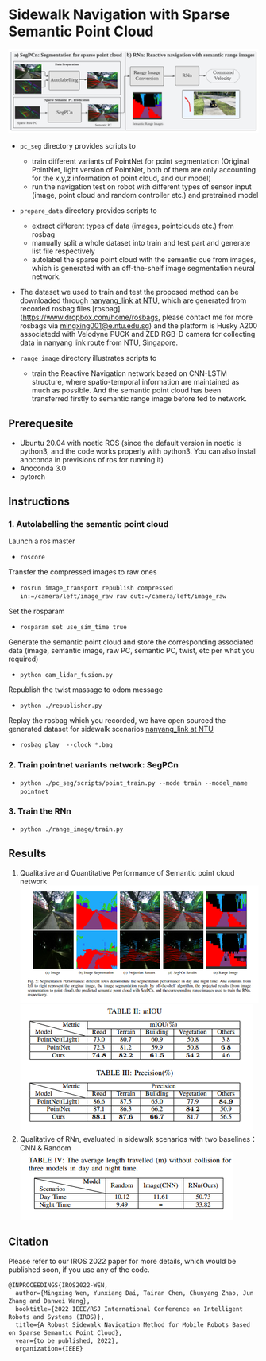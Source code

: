 # Sidewalk Navigation with Sparse Semantic Point Cloud

![](./images/Overview.png)

- ```pc_seg``` directory provides scripts to 
  - train different variants of PointNet for point segmentation (Original PointNet, light version of PointNet, both of them are only accounting for the x,y,z information of point cloud, and our model)
  - run the navigation test on robot with different types of sensor input (image, point cloud and random controller etc.) and pretrained model



- ```prepare_data``` directory provides scripts to
  - extract different types of data (images, pointclouds etc.) from rosbag
  - manually split a whole dataset into train and test part and generate list file respectively
  - autolabel the sparse point cloud with the semantic cue from images, which is generated with an off-the-shelf image segmentation neural network.

- The dataset we used to train and test the proposed method can be downloaded through [nanyang_link at NTU](https://drive.google.com/file/d/19jlJjrdp_5CfxelZEjouCHW9srt6EP9C/view?usp=sharing), which are generated from recorded rosbag files [rosbag] (https://www.dropbox.com/home/rosbags, please contact me for more rosbags via mingxing001@e.ntu.edu.sg) and the platform is Husky A200 associatedd with Velodyne PUCK and ZED RGB-D camera for collecting data in nanyang link route from NTU, Singapore.

- ```range_image``` directory illustrates scripts to
  - train the Reactive Navigation network based on CNN-LSTM structure, where spatio-temporal information are maintained as much as possible. And the semantic point cloud has been transferred firstly to semantic range image before fed to network.

## Prerequesite 
- Ubuntu 20.04 with noetic ROS (since the default version in noetic is python3, and the code works properly with python3. You can also install anoconda in previsions of ros for running it)
- Anoconda 3.0
- pytorch

## Instructions
### 1. Autolabelling the semantic point cloud 
Launch a ros master
- ```roscore``` 

Transfer the compressed images to raw ones
- ```rosrun image_transport republish compressed in:=/camera/left/image_raw raw out:=/camera/left/image_raw```  

Set the rosparam
- ``rosparam set use_sim_time true``

Generate the semantic point cloud and store the corresponding associated data (image, semantic image, raw PC, semantic PC, twist, etc per what you required)
- ``python cam_lidar_fusion.py``

Republish the twist massage to odom message
- ``python ./republisher.py``

Replay the rosbag which you recorded, we have open sourced the generated dataset for sidewalk scenarios [nanyang_link at NTU](https://drive.google.com/file/d/19jlJjrdp_5CfxelZEjouCHW9srt6EP9C/view?usp=sharing)
- ``rosbag play  --clock *.bag``

### 2. Train pointnet variants network: SegPCn
- ```python ./pc_seg/scripts/point_train.py --mode train --model_name pointnet```

### 3. Train the RNn
- ```python ./range_image/train.py```


## Results
1. Qualitative and Quantitative Performance of Semantic point cloud network
![Segmentation results](./images/segmentation.png) <dev align=center>
![Qualitative results](./images/qualitative%20performance.png)
2. Qualitative of RNn, evaluated in sidewalk scenarios with two baselines： CNN & Random
![navigation performance](./images/Navigation%20performance.png)

## Citation
Please refer to our IROS 2022 paper for more details, which would be published soon, if you use any of the code.
```
@INPROCEEDINGS{IROS2022-WEN,
  author={Mingxing Wen, Yunxiang Dai, Tairan Chen, Chunyang Zhao, Jun Zhang and Danwei Wang},
  booktitle={2022 IEEE/RSJ International Conference on Intelligent Robots and Systems (IROS)},
  title={A Robust Sidewalk Navigation Method for Mobile Robots Based on Sparse Semantic Point Cloud},
  year={to be published, 2022},
  organization={IEEE}

```


